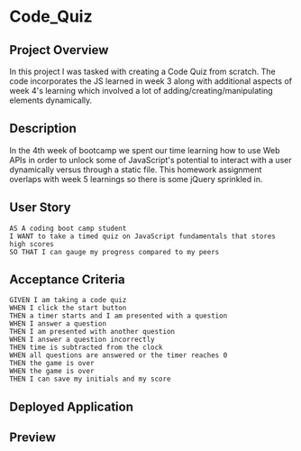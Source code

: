 # Code_Quiz

## Project Overview
In this project I was tasked with creating a Code Quiz from scratch. The code incorporates the JS learned in week 3 along with additional aspects of week 4's learning which involved a lot of adding/creating/manipulating elements dynamically.

## Description
In the 4th week of bootcamp we spent our time learning how to use Web APIs in order to unlock some of JavaScript's potential to interact with a user dynamically versus through a static file. This homework assignment overlaps with week 5 learnings so there is some jQuery sprinkled in. 

## User Story
```
AS A coding boot camp student
I WANT to take a timed quiz on JavaScript fundamentals that stores high scores
SO THAT I can gauge my progress compared to my peers
```

## Acceptance Criteria
```
GIVEN I am taking a code quiz
WHEN I click the start button
THEN a timer starts and I am presented with a question
WHEN I answer a question
THEN I am presented with another question
WHEN I answer a question incorrectly
THEN time is subtracted from the clock
WHEN all questions are answered or the timer reaches 0
THEN the game is over
WHEN the game is over
THEN I can save my initials and my score
```

## Deployed Application

## Preview